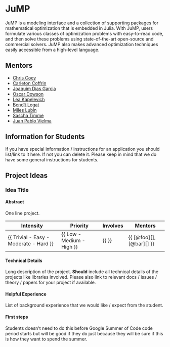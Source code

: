 # JuMP

JuMP is a modeling interface and a collection of supporting packages for mathematical optimization that is embedded in Julia. With JuMP, users formulate various classes of optimization problems with easy-to-read code, and then solve these problems using state-of-the-art open-source and commercial solvers. JuMP also makes advanced optimization techniques easily accessible from a high-level language.

## Mentors

- [Chris Coey](https://github.com/chriscoey)
- [Carleton Coffrin](https://github.com/ccoffrin)
- [Joaquim Dias Garcia](https://github.com/joaquimg)
- [Oscar Dowson](https://github.com/odow)
- [Lea Kapelevich](https://github.com/lkapelevich)
- [Benoît Legat](https://github.com/blegat)
- [Miles Lubin](https://github.com/mlubin)
- [Sascha Timme](https://github.com/saschatimme)
- [Juan Pablo Vielma](https://github.com/juan-pablo-vielma)


## Information for Students 

If you have special information / instructions for an application you should
list/link to it here. If not you can delete it. Please keep in mind that we
do have some general instructions for students.

## Project Ideas

###  Idea Title 

#### Abstract

One line project.

| **Intensity**                          | **Priority**              | **Involves**  | **Mentors**              |
| -------------                          | ------------              | ------------- | -----------              |
| {{ Trivial - Easy - Moderate - Hard }} | {{ Low - Medium - High }} | {{ }}         | {{ [@foo][], [@bar][] }} |

#### Technical Details

Long description of the project. **Should** include all technical details of the
projects like libraries involved. Please also link to relevant docs / issues / theory /
papers for your project if available.

#### Helpful Experience

List of background experience that we would like / expect from the student.

#### First steps

Students doesn't need to do this before Google Summer of Code code period starts
but will be good if they do just because they will be sure if this is how they
want to spend the summer.
